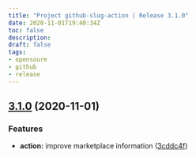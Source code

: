 ```yaml
---
title: "Project github-slug-action | Release 3.1.0"
date: 2020-11-01T19:40:34Z
toc: false
description: 
draft: false
tags:
- opensoure
- github
- release
---
```

## [3.1.0](http://github.com/rlespinasse/github-slug-action/compare/3.0.0...3.1.0) (2020-11-01)


### Features

* **action:** improve marketplace information ([3cddc4f](http://github.com/rlespinasse/github-slug-action/commit/3cddc4f12d7a6fdbb8b1221dc02a2c64670e54bf))



